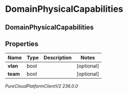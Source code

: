 # DomainPhysicalCapabilities

## DomainPhysicalCapabilities

## Properties

|Name | Type | Description | Notes|
|------------ | ------------- | ------------- | -------------|
| **vlan** | bool |  | [optional] |
| **team** | bool |  | [optional] |



_PureCloudPlatformClientV2 236.0.0_
